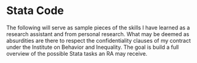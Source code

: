 # Stata Code
The following will serve as sample pieces of the skills I have learned as a research assistant
and from personal research. What may be deemed as absurdities are there to respect the confidentiality clauses
of my contract under the Institute on Behavior and Inequality. The goal is build a full overview of the possible Stata tasks 
an RA may receive. 

